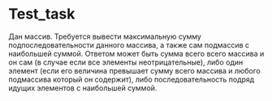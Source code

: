 # Test_task
Дан массив. Требуется вывести максимальную сумму подпоследовательности данного массива, а также сам подмассив с наибольшей суммой. 
Ответом может быть сумма всего всего массива и он сам (в случае если все элементы неотрицательные), либо один элемент (если его величина превышает сумму всего массива и любого подмассива который он содержит),
либо последовательность подряд идущих элементов с наибольшей суммой.
